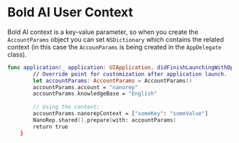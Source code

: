 # Bold AI User Context

Bold AI context is a key-value parameter, so when you create the `AccountParams` object you can set `NSDictionary` which contains the related context (in this case the `AccounParams` is being created in the `AppDelegate` class).

``` swift
func application(_ application: UIApplication, didFinishLaunchingWithOptions launchOptions: (UIApplicationLaunchOptionsKey: Any]?) -> Bool {
        // Override point for customization after application launch.
        let accountParams: AccountParams = AccountParams()
        accountParams.account = "nanorep"
        accountParams.knowledgeBase = "English"
        
        // Using the context:
        accountParams.nanorepContext = ["someKey": "someValue"]
        NanoRep.shared().prepare(with: accountParams)
        return true
    }
```